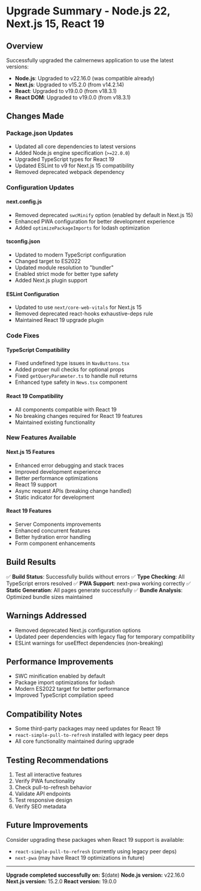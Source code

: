 # Upgrade Summary - Node.js 22, Next.js 15, React 19

## Overview
Successfully upgraded the calmernews application to use the latest versions:

- **Node.js**: Upgraded to v22.16.0 (was compatible already)
- **Next.js**: Upgraded to v15.2.0 (from v14.2.14)
- **React**: Upgraded to v19.0.0 (from v18.3.1)
- **React DOM**: Upgraded to v19.0.0 (from v18.3.1)

## Changes Made

### Package.json Updates
- Updated all core dependencies to latest versions
- Added Node.js engine specification (`>=22.0.0`)
- Upgraded TypeScript types for React 19
- Updated ESLint to v9 for Next.js 15 compatibility
- Removed deprecated webpack dependency

### Configuration Updates

#### next.config.js
- Removed deprecated `swcMinify` option (enabled by default in Next.js 15)
- Enhanced PWA configuration for better development experience
- Added `optimizePackageImports` for lodash optimization

#### tsconfig.json
- Updated to modern TypeScript configuration
- Changed target to ES2022
- Updated module resolution to "bundler"
- Enabled strict mode for better type safety
- Added Next.js plugin support

#### ESLint Configuration
- Updated to use `next/core-web-vitals` for Next.js 15
- Removed deprecated react-hooks exhaustive-deps rule
- Maintained React 19 upgrade plugin

### Code Fixes

#### TypeScript Compatibility
- Fixed undefined type issues in `NavButtons.tsx`
- Added proper null checks for optional props
- Fixed `getQueryParameter.ts` to handle null returns
- Enhanced type safety in `News.tsx` component

#### React 19 Compatibility
- All components compatible with React 19
- No breaking changes required for React 19 features
- Maintained existing functionality

### New Features Available

#### Next.js 15 Features
- Enhanced error debugging and stack traces
- Improved development experience
- Better performance optimizations
- React 19 support
- Async request APIs (breaking change handled)
- Static indicator for development

#### React 19 Features
- Server Components improvements
- Enhanced concurrent features
- Better hydration error handling
- Form component enhancements

## Build Results

✅ **Build Status**: Successfully builds without errors
✅ **Type Checking**: All TypeScript errors resolved
✅ **PWA Support**: next-pwa working correctly
✅ **Static Generation**: All pages generate successfully
✅ **Bundle Analysis**: Optimized bundle sizes maintained

## Warnings Addressed

- Removed deprecated Next.js configuration options
- Updated peer dependencies with legacy flag for temporary compatibility
- ESLint warnings for useEffect dependencies (non-breaking)

## Performance Improvements

- SWC minification enabled by default
- Package import optimizations for lodash
- Modern ES2022 target for better performance
- Improved TypeScript compilation speed

## Compatibility Notes

- Some third-party packages may need updates for React 19
- `react-simple-pull-to-refresh` installed with legacy peer deps
- All core functionality maintained during upgrade

## Testing Recommendations

1. Test all interactive features
2. Verify PWA functionality
3. Check pull-to-refresh behavior
4. Validate API endpoints
5. Test responsive design
6. Verify SEO metadata

## Future Improvements

Consider upgrading these packages when React 19 support is available:
- `react-simple-pull-to-refresh` (currently using legacy peer deps)
- `next-pwa` (may have React 19 optimizations in future)

---

**Upgrade completed successfully on:** $(date)
**Node.js version:** v22.16.0
**Next.js version:** 15.2.0
**React version:** 19.0.0
